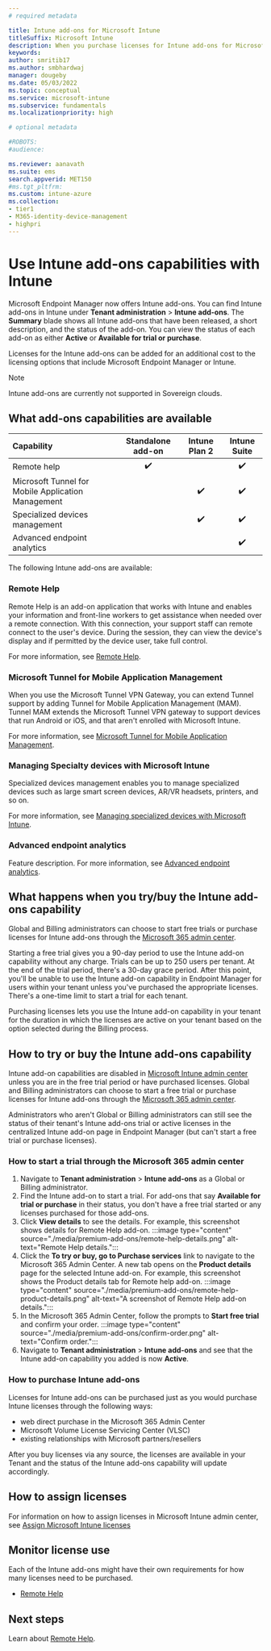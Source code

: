 ```yaml
---
# required metadata

title: Intune add-ons for Microsoft Intune
titleSuffix: Microsoft Intune
description: When you purchase licenses for Intune add-ons for Microsoft Intune, you expand the capabilities for device management with Microsoft Endpoint Manager.  
keywords:
author: smritib17 
ms.author: smbhardwaj
manager: dougeby
ms.date: 05/03/2022
ms.topic: conceptual
ms.service: microsoft-intune
ms.subservice: fundamentals
ms.localizationpriority: high

# optional metadata

#ROBOTS:
#audience:

ms.reviewer: aanavath
ms.suite: ems
search.appverid: MET150
#ms.tgt_pltfrm:
ms.custom: intune-azure
ms.collection:
- tier1
- M365-identity-device-management 
- highpri
---
```


# Use Intune add-ons capabilities with Intune

Microsoft Endpoint Manager now offers Intune add-ons. You can find Intune add-ons in Intune under **Tenant administration** > **Intune add-ons**. The **Summary** blade shows all Intune add-ons that have been released, a short description, and the status of the add-on. You can view the status of each add-on as either **Active** or **Available for trial or purchase**. 

Licenses for the Intune add-ons can be added for an additional cost to the licensing options that include Microsoft Endpoint Manager or Intune.

> [!NOTE]
> Intune add-ons are currently not supported in Sovereign clouds.

## What add-ons capabilities are available

|Capability|Standalone add-on|Intune Plan 2|Intune Suite|
|:---|:---:|:---:|:---:|
|Remote help|✔️| |✔️|
|Microsoft Tunnel for Mobile Application Management| |✔️|✔️|
|Specialized devices management| |✔️|✔️|
|Advanced endpoint analytics| | |✔️|

The following Intune add-ons are available:

### Remote Help 

Remote Help is an add-on application that works with Intune and enables your information and front-line workers to get assistance when needed over a remote connection. With this connection, your support staff can remote connect to the user's device. During the session, they can view the device's display and if permitted by the device user, take full control.

For more information, see [Remote Help](..\remote-actions\remote-help.md).

### Microsoft Tunnel for Mobile Application Management

When you use the Microsoft Tunnel VPN Gateway, you can extend Tunnel support by adding Tunnel for Mobile Application Management (MAM). Tunnel MAM extends the Microsoft Tunnel VPN gateway to support devices that run Android or iOS, and that aren't enrolled with Microsoft Intune.

For more information, see [Microsoft Tunnel for Mobile Application Management](../protect/microsoft-tunnel-mam.md).

### Managing Specialty devices with Microsoft Intune

Specialized devices management enables you to manage specialized devices such as large smart screen devices, AR/VR headsets, printers, and so on.

For more information, see [Managing specialized devices with Microsoft Intune](specialty-devices-with-intune.md).

### Advanced endpoint analytics

Feature description. For more information, see [Advanced endpoint analytics](../../analytics/overview.md).


## What happens when you try/buy the Intune add-ons capability 

Global and Billing administrators can choose to start free trials or purchase licenses for Intune add-ons through the [Microsoft 365 admin center](https://admin.microsoft.com).  
 
Starting a free trial gives you a 90-day period to use the Intune add-on capability without any charge. Trials can be up to 250 users per tenant. At the end of the trial period, there's a 30-day grace period. After this point, you'll be unable to use the Intune add-on capability in Endpoint Manager for users within your tenant unless you've purchased the appropriate licenses. There's a one-time limit to start a trial for each tenant.  
 
Purchasing licenses lets you use the Intune add-on capability in your tenant for the duration in which the licenses are active on your tenant based on the option selected during the Billing process. 

## How to try or buy the Intune add-ons capability 

Intune add-on capabilities are disabled in [Microsoft Intune admin center](https://go.microsoft.com/fwlink/?linkid=2109431) unless you are in the free trial period or have purchased licenses. Global and Billing administrators can choose to start a free trial or purchase licenses for Intune add-ons through the [Microsoft 365 admin center](https://admin.microsoft.com). 

Administrators who aren't Global or Billing administrators can still see the status of their tenant's Intune add-ons trial or active licenses in the centralized Intune add-on page in Endpoint Manager (but can't start a free trial or purchase licenses).  

### How to start a trial through the Microsoft 365 admin center

1. Navigate to **Tenant administration** > **Intune add-ons** as a Global or Billing administrator.
2. Find the Intune add-on to start a trial. For add-ons that say **Available for trial or purchase** in their status, you don't have a free trial started or any licenses purchased for those add-ons.
3. Click **View details** to see the details. For example, this screenshot shows details for Remote Help add-on. :::image type="content" source="./media/premium-add-ons/remote-help-details.png" alt-text="Remote Help details.":::
4. Click the **To try or buy, go to Purchase services** link to navigate to the Microsoft 365 Admin Center. A new tab opens on the **Product details** page for the selected Intune add-on. For example, this screenshot shows the Product details tab for Remote help add-on. :::image type="content" source="./media/premium-add-ons/remote-help-product-details.png" alt-text="A screenshot of Remote Help add-on details."::: 
5. In the Microsoft 365 Admin Center, follow the prompts to **Start free trial** and confirm your order. :::image type="content" source="./media/premium-add-ons/confirm-order.png" alt-text="Confirm order."::: 
6. Navigate to **Tenant administration** > **Intune add-ons** and see that the Intune add-on capability you added is now **Active**.

### How to purchase Intune add-ons

Licenses for Intune add-ons can be purchased just as you would purchase Intune licenses through the following ways:
   
- web direct purchase in the Microsoft 365 Admin Center
- Microsoft Volume License Servicing Center (VLSC) 
- existing relationships with Microsoft partners/resellers
 
After you buy licenses via any source, the licenses are available in your Tenant and the status of the Intune add-ons capability will update accordingly. 

## How to assign licenses 

For information on how to assign licenses in Microsoft Intune admin center, see [Assign Microsoft Intune licenses](licenses-assign.md)

## Monitor license use 

Each of the Intune add-ons might have their own requirements for how many licenses need to be purchased.

- [Remote Help](..\remote-actions\remote-help.md)

## Next steps

Learn about [Remote Help](..\remote-actions\remote-help.md). 
